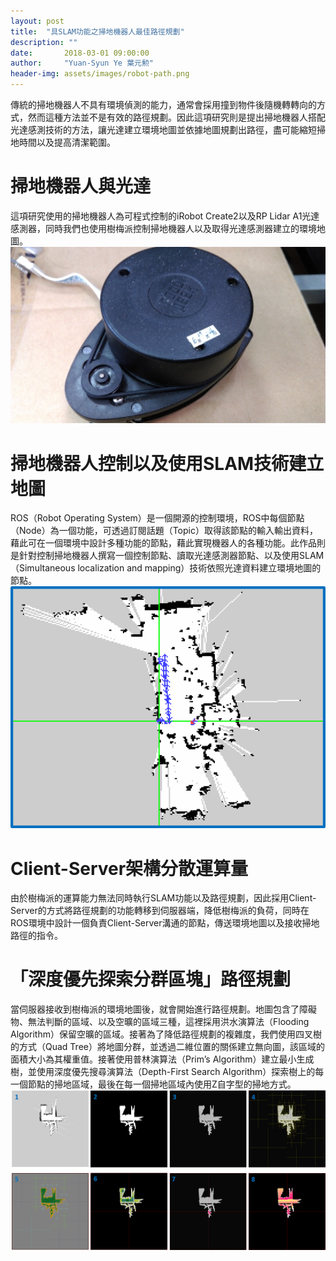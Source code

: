 ```yaml
---
layout: post
title:  "具SLAM功能之掃地機器人最佳路徑規劃"
description: ""
date:       2018-03-01 09:00:00
author:     "Yuan-Syun Ye 葉元勲"
header-img: assets/images/robot-path.png
---
```


傳統的掃地機器人不具有環境偵測的能力，通常會採用撞到物件後隨機轉轉向的方式，然而這種方法並不是有效的路徑規劃。因此這項研究則是提出掃地機器人搭配光達感測技術的方法，讓光達建立環境地圖並依據地圖規劃出路徑，盡可能縮短掃地時間以及提高清潔範圍。

# 掃地機器人與光達 #
這項研究使用的掃地機器人為可程式控制的iRobot Create2以及RP Lidar A1光達感測器，同時我們也使用樹梅派控制掃地機器人以及取得光達感測器建立的環境地圖。
![hardware](/assets/images/robot-rplidar.jpg)

# 掃地機器人控制以及使用SLAM技術建立地圖 #
ROS（Robot Operating System）是一個開源的控制環境，ROS中每個節點（Node）為一個功能，可透過訂閱話題（Topic）取得該節點的輸入輸出資料，藉此可在一個環境中設計多種功能的節點，藉此實現機器人的各種功能。此作品則是針對控制掃地機器人撰寫一個控制節點、讀取光達感測器節點、以及使用SLAM（Simultaneous localization and mapping）技術依照光達資料建立環境地圖的節點。
![path](/assets/images/robot-path.png)

# Client-Server架構分散運算量 #
由於樹梅派的運算能力無法同時執行SLAM功能以及路徑規劃，因此採用Client-Server的方式將路徑規劃的功能轉移到伺服器端，降低樹梅派的負荷，同時在ROS環境中設計一個負責Client-Server溝通的節點，傳送環境地圖以及接收掃地路徑的指令。

# 「深度優先探索分群區塊」路徑規劃 #
當伺服器接收到樹梅派的環境地圖後，就會開始進行路徑規劃。地圖包含了障礙物、無法判斷的區域、以及空曠的區域三種，這裡採用洪水演算法（Flooding Algorithm）保留空曠的區域。接著為了降低路徑規劃的複雜度，我們使用四叉樹的方式（Quad Tree）將地圖分群，並透過二維位置的關係建立無向圖，該區域的面積大小為其權重值。接著使用普林演算法（Prim’s Algorithm）建立最小生成樹，並使用深度優先搜尋演算法（Depth-First Search Algorithm）探索樹上的每一個節點的掃地區域，最後在每一個掃地區域內使用Z自字型的掃地方式。
![process](/assets/images/robot-process.png)